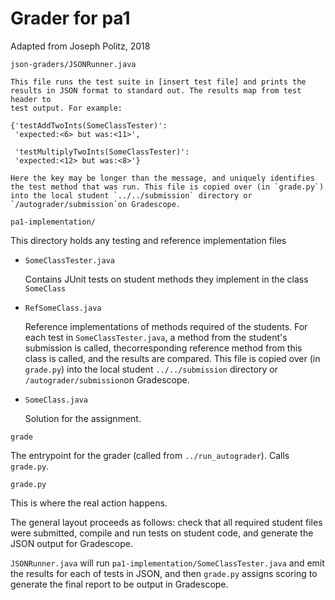 # Grader for pa1
Adapted from Joseph Politz, 2018

`json-graders/JSONRunner.java`
  
    This file runs the test suite in [insert test file] and prints the
    results in JSON format to standard out. The results map from test header to
    test output. For example:

    {'testAddTwoInts(SomeClassTester)':
     'expected:<6> but was:<11>',

     'testMultiplyTwoInts(SomeClassTester)':
     'expected:<12> but was:<8>'}

    Here the key may be longer than the message, and uniquely identifies
    the test method that was run. This file is copied over (in `grade.py`)
    into the local student `../../submission` directory or
    `/autograder/submission`on Gradescope.

`pa1-implementation/`
  
  This directory holds any testing and reference implementation files

- `SomeClassTester.java`

  Contains JUnit tests on student methods they implement in the class `SomeClass`

- `RefSomeClass.java`

  Reference implementations of methods required of the students.
  For each test in `SomeClassTester.java`, a method from the student's submission
  is called, thecorresponding reference method from this class is called, and
  the results are compared. This file is copied over (in `grade.py`) into the
  local student `../../submission` directory or `/autograder/submission`on Gradescope.

- `SomeClass.java`

  Solution for the assignment.
  
`grade`

  The entrypoint for the grader (called from `../run_autograder`). Calls `grade.py`.

`grade.py`

  This is where the real action happens. 

  The general layout proceeds as follows: check that all required student files
  were submitted, compile and run tests on student code, and generate the JSON
  output for Gradescope.

  `JSONRunner.java` will run `pa1-implementation/SomeClassTester.java` and emit the results for each 
  of tests in JSON, and then `grade.py` assigns scoring to generate the final
  report to be output in Gradescope.
